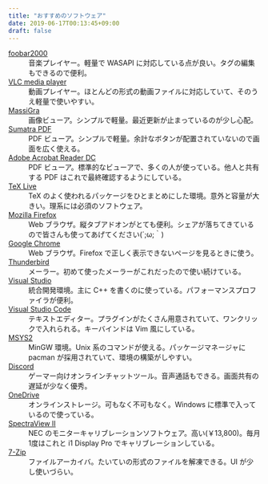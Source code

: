 ```yaml
---
title: "おすすめのソフトウェア"
date: 2019-06-17T00:13:45+09:00
draft: false 
---
```


<div id="multi-media">


<dt> <a href=https://www.foobar2000.org/> foobar2000 </a> </dt>
<dd> 音楽プレイヤー。軽量で WASAPI に対応している点が良い。タグの編集もできるので便利。</dd>

<dt> <a href=https://www.videolan.org/vlc/> VLC media player </a> </dt>
<dd> 動画プレイヤー。ほとんどの形式の動画ファイルに対応していて、そのうえ軽量で使いやすい。 </dd>

<dt> <a href=http://www.massigra.net/> MassiGra </a> </dt>
<dd> 画像ビューア。シンプルで軽量。最近更新が止まっているのが少し心配。 </dd>

<dt> <a href="https://www.sumatrapdfreader.org/free-pdf-reader.html"> Sumatra PDF </a> </dt>
<dd> PDF ビューア。シンプルで軽量。余計なボタンが配置されていないので画面を広く使える。 </dd>

<dt> <a href="https://get.adobe.com/jp/reader/"> Adobe Acrobat Reader DC </a> </dt>
<dd> PDF ビューア。標準的なビューアで、多くの人が使っている。他人と共有する PDF はこれで最終確認するようにしている。 </dd>

<dt> <a href="https://www.tug.org/texlive/"> TeX Live </a> </dt>
<dd> TeX のよく使われるパッケージをひとまとめにした環境。意外と容量が大きい。理系には必須のソフトウェア。 </dd>

<dt> <a href=https://www.mozilla.org/ja/firefox/> Mozilla Firefox </a> </dt>
<dd> Web ブラウザ。縦タブアドオンがとても便利。シェアが落ちてきているので皆さんも使ってあげてください(´;ω;｀) </dd>

<dt> <a href="https://www.google.com/intl/ja_jp/chrome/"> Google Chrome </a> </dt>
<dd> Web ブラウザ。Firefox で正しく表示できないページを見るときに使う。 </dd>

<dt> <a href=https://www.thunderbird.net/ja/> Thunderbird </a> </dt>
<dd> メーラー。初めて使ったメーラーがこれだったので使い続けている。 </dd>

<dt> <a href=https://visualstudio.microsoft.com/ja/> Visual Studio </a> </dt>
<dd> 統合開発環境。主に C++ を書くのに使っている。パフォーマンスプロファイラが便利。 </dd>

<dt> <a href=https://azure.microsoft.com/ja-jp/products/visual-studio-code/> Visual Studio Code </a> </dt>
<dd> テキストエディター。プラグインがたくさん用意されていて、ワンクリックで入れられる。キーバインドは Vim 風にしている。 </dd>

<dt> <a href=https://www.msys2.org/> MSYS2 </a> </dt>
<dd> MinGW 環境。Unix 系のコマンドが使える。パッケージマネージャに pacman が採用されていて、環境の構築がしやすい。 </dd>

<dt> <a href=https://discord.com/> Discord </a> </dt>
<dd> ゲーマー向けオンラインチャットツール。音声通話もできる。画面共有の遅延が少なく優秀。 </dd>

<dt> <a href=https://discord.com/> OneDrive </a> </dt>
<dd> オンラインストレージ。可もなく不可もなく。Windows に標準で入っているので使っている。 </dd>

<dt> <a href="https://www.nec-display.com/dl/jp/dp/spectraview2/index.html"/> SpectraView II </a> </dt>
<dd> NEC のモニターキャリブレーションソフトウェア。高い(￥13,800)。毎月1度はこれと i1 Display Pro でキャリブレーションしている。 </dd>

<dt> <a href="https://sevenzip.osdn.jp/"> 7-Zip </a> </dt>
<dd> ファイルアーカイバ。たいていの形式のファイルを解凍できる。UI が少し使いづらい。 </dd>

</div>
